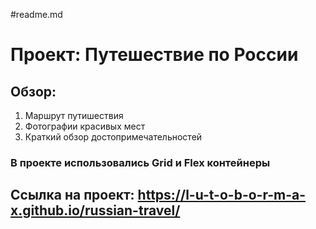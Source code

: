 #readme.md
# Проект: Путешествие по России
## Обзор:
1. Маршрут путишествия
2. Фотографии красивых мест
3. Краткий обзор достопримечательностей

### В проекте использовались Grid и Flex контейнеры

## Ссылка на проект: https://l-u-t-o-b-o-r-m-a-x.github.io/russian-travel/



